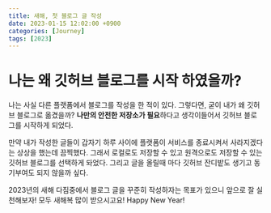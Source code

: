 ```yaml
---
title: 새해, 첫 블로그 글 작성
date: 2023-01-15 12:02:00 +0900
categories: [Journey]
tags: [2023]
---
```


# 나는 왜 깃허브 블로그를 시작 하였을까?

나는 사실 다른 플랫폼에서 블로그를 작성을 한 적이 있다. 그렇다면, 굳이 내가 왜 깃허브 블로그로 옮겼을까?
**나만의 안전한 저장소가 필요**하다고 생각이들어서 깃허브 블로그를 시작하게 되었다.

만약 내가 작성한 글들이 갑자기 하루 사이에 플랫폼이 서비스를 종료시켜서 사라지겠다는 상상을 했는데 끔찍했다. 그래서 로컬로도 저장할 수 있고 원격으로도 저장할 수 있는 깃허브 블로그를 선택하게 돠었다. 그리고 글을 올릴때 마다 깃허브 잔디밭도 생기고 동기부여도 되지 않을까 싶다.

2023년의 새해 다짐중에서 블로그 글을 꾸준히 작성하자는 목표가 있으니 앞으로 잘 실천해보자!
모두 새해복 많이 받으시고요! Happy New Year!
